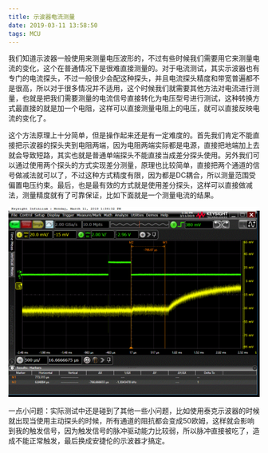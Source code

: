 ```yaml
---
title: 示波器电流测量
date: 2019-03-11 13:58:50
tags: MCU
---
```


我们知道示波器一般使用来测量电压波形的，不过有些时候我们需要用它来测量电流的变化，这个在普通情况下是很难直接测量的。对于电流测试，其实示波器也有专门的电流探头，不过一般很少会配这种探头，并且电流探头精度和带宽普遍都不是很高，所以对于很多情况并不适用，这个时候我们就需要其他方法对电流进行测量，也就是把我们需要测量的电流信号直接转化为电压型号进行测试，这种转换方式最直接的就是加一个电阻，这样可以直接测量电阻上的电压，就可以直接反映电流的变化了。

<!--more-->

这个方法原理上十分简单，但是操作起来还是有一定难度的。首先我们肯定不能直接把示波器的探头夹到电阻两端，因为电阻两端实际都是电源，直接把地端加上去就会导致短路，其实也就是普通单端探头不能直接当成差分探头使用。另外我们可以通过使用两个探头的方式实现差分测量，原理也比较简单，直接把两个通道的信号做减法就可以了，不过这种方式精度有限，因为都是DC耦合，所以测量范围受偏置电压约束。最后，也是最有效的方式就是使用差分探头，这样可以直接做减法，测量精度就有了可靠保证，比如下面就是一个测量电流的结果。

![current measure wavefrom](/images/current_measure.gif)

一点小问题：实际测试中还是碰到了其他一些小问题，比如使用泰克示波器的时候就出现当使用主动探头的时候，所有通道的阻抗都会变成50欧姆，这样就会影响到我的触发信号，因为触发信号的脉冲驱动能力比较弱，所以脉冲直接被吃了，造成不能正常触发，最后换成安捷伦的示波器才搞定。
